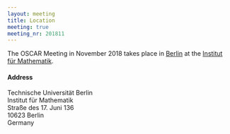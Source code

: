 ```yaml
---
layout: meeting
title: Location
meeting: true
meeting_nr: 201811
---
```


The OSCAR Meeting in November 2018 takes place in
[Berlin](https://www.berlin.de/) at the
[Institut für Mathematik](https://www.math.tu-berlin.de/fachgebiete_ag_diskalg/fg_diskrete_mathematik_geometrie/v_menue/diskrete_mathematik_geometrie/).

<h4>Address</h4>
Technische Universität Berlin<br/>
Institut für Mathematik<br/>
Straße des 17. Juni 136<br/>
10623 Berlin<br/>
Germany